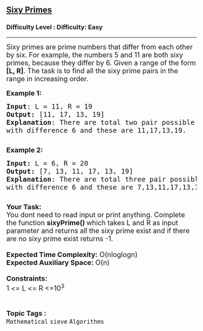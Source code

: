 <h2><a href="https://www.geeksforgeeks.org/problems/sexy-primes3341/1?page=15&status=unsolved&sortBy=accuracy">Sixy Primes</a></h2><h3>Difficulty Level : Difficulty: Easy</h3><hr><div class="problems_problem_content__Xm_eO"><p><span style="font-size:18px">Sixy primes are prime numbers that differ from each other by six. For example, the numbers 5 and 11 are both sixy primes, because they differ by 6. Given a range of the form <strong>[L, R]</strong>. The task is to find&nbsp;all the sixy prime pairs in the range in increasing order.</span><br>
<br>
<span style="font-size:18px"><strong>Example 1:</strong></span></p>

<pre><span style="font-size:18px"><strong>Input</strong>: L = 11, R = 19
<strong>Output:</strong>&nbsp;[11, 17, 13, 19]&nbsp;
<strong>Explanation</strong>: There are total two pair possible
with difference 6 and these are 11,17,13,19.  </span>
</pre>

<p><br>
<span style="font-size:18px"><strong>Example 2:</strong></span></p>

<pre><span style="font-size:18px"><strong>Input: </strong>L = 6, R = 20
<strong>Output:&nbsp;</strong>[7, 13, 11, 17, 13, 19]</span><span style="font-size:18px">
<strong>Explanation</strong>: There are total three pair possible
with difference 6 and these are 7,13,11,17,13,19. 
</span></pre>

<p><br>
<span style="font-size:18px"><strong>Your Task:&nbsp;&nbsp;</strong><br>
You dont need to read input or print anything. Complete the function <strong>sixyPrime()&nbsp;</strong>which takes L and R&nbsp;as input parameter and returns all the sixy prime exist and if there are no sixy prime exist returns -1.<br>
<br>
<strong>Expected Time Complexity:</strong> O(nloglogn)<br>
<strong>Expected Auxiliary Space:</strong> O(n)<br>
<br>
<strong>Constraints:</strong><br>
1 &lt;= L &lt;= R&nbsp;&lt;=10<sup>3</sup></span></p>
</div><br><p><span style=font-size:18px><strong>Topic Tags : </strong><br><code>Mathematical</code>&nbsp;<code>sieve</code>&nbsp;<code>Algorithms</code>&nbsp;